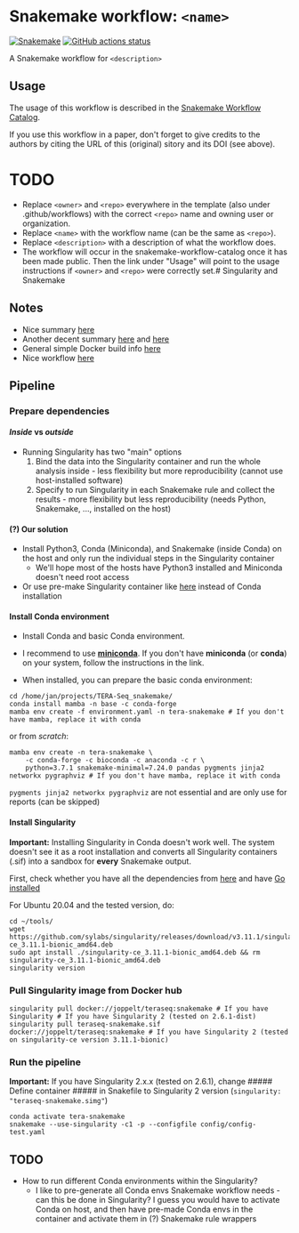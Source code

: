 # Snakemake workflow: `<name>`

[![Snakemake](https://img.shields.io/badge/snakemake-≥6.3.0-brightgreen.svg)](https://snakemake.github.io)
[![GitHub actions status](https://github.com/<owner>/<repo>/workflows/Tests/badge.svg?branch=main)](https://github.com/<owner>/<repo>/actions?query=branch%3Amain+workflow%3ATests)


A Snakemake workflow for `<description>`


## Usage

The usage of this workflow is described in the [Snakemake Workflow Catalog](https://snakemake.github.io/snakemake-workflow-catalog/?usage=<owner>%2F<repo>).

If you use this workflow in a paper, don't forget to give credits to the authors by citing the URL of this (original) <repo>sitory and its DOI (see above).

# TODO

* Replace `<owner>` and `<repo>` everywhere in the template (also under .github/workflows) with the correct `<repo>` name and owning user or organization.
* Replace `<name>` with the workflow name (can be the same as `<repo>`).
* Replace `<description>` with a description of what the workflow does.
* The workflow will occur in the snakemake-workflow-catalog once it has been made public. Then the link under "Usage" will point to the usage instructions if `<owner>` and `<repo>` were correctly set.# Singularity and Snakemake

## Notes
* Nice summary [here](https://siscourses.ethz.ch/container_pipeline_tutorial/2_container_pipeline_tutorial.pdf)
* Another decent summary [here](https://wfbroderick.com/2022-Aug-01.html) and [here](https://snakemake-on-nesi.sschmeier.com/singularity.html)
* General simple Docker build info [here](https://devopscube.com/build-docker-image/)
* Nice workflow [here](https://github.com/zavolanlab/zarp)

## Pipeline

### Prepare dependencies

#### *Inside* vs *outside* 
* Running Singularity has two "main" options
    1) Bind the data into the Singularity container and run the whole analysis inside - less flexibility but more reproducibility (cannot use host-installed software)
    2) Specify to run Singularity in each Snakemake rule and collect the results - more flexibility but less reproducibility (needs Python, Snakemake, ..., installed on the host)

#### (?) Our solution
* Install Python3, Conda (Miniconda), and Snakemake (inside Conda) on the host and only run the individual steps in the Singularity container
    * We'll hope most of the hosts have Python3 installed and Miniconda doesn't need root access
* Or use pre-make Singularity container like [here](https://snakemake-on-nesi.sschmeier.com/singularity.html) instead of Conda installation
    
#### Install Conda environment
* Install Conda and basic Conda environment. 

* I recommend to use [**miniconda**](https://docs.conda.io/en/latest/miniconda.html). If you don't have **miniconda** (or **conda**) on your system, follow the instructions in the link. 

* When installed, you can prepare the basic conda environment:
```
cd /home/jan/projects/TERA-Seq_snakemake/
conda install mamba -n base -c conda-forge
mamba env create -f environment.yaml -n tera-snakemake # If you don't have mamba, replace it with conda
```
or from *scratch*:
```
mamba env create -n tera-snakemake \
    -c conda-forge -c bioconda -c anaconda -c r \
    python=3.7.1 snakemake-minimal=7.24.0 pandas pygments jinja2 networkx pygraphviz # If you don't have mamba, replace it with conda
```

`pygments jinja2 networkx pygraphviz` are not essential and are only use for reports (can be skipped)

#### Install Singularity
**Important:** Installing Singularity in Conda doesn't work well. The system doesn't see it as a root installation and converts all Singularity containers (.sif) into a sandbox for **every** Snakemake output.

First, check whether you have all the dependencies from [here](https://docs.sylabs.io/guides/3.0/user-guide/installation.html#install-dependencies) and have [Go installed](https://docs.sylabs.io/guides/3.0/user-guide/installation.html#install-go)

For Ubuntu 20.04 and the tested version, do:
```
cd ~/tools/
wget https://github.com/sylabs/singularity/releases/download/v3.11.1/singularity-ce_3.11.1-bionic_amd64.deb
sudo apt install ./singularity-ce_3.11.1-bionic_amd64.deb && rm singularity-ce_3.11.1-bionic_amd64.deb
singularity version
```

### Pull Singularity image from Docker hub
```
singularity pull docker://joppelt/teraseq:snakemake # If you have Singularity # If you have Singularity 2 (tested on 2.6.1-dist)
singularity pull teraseq-snakemake.sif docker://joppelt/teraseq:snakemake # If you have Singularity 2 (tested on singularity-ce version 3.11.1-bionic)
```

### Run the pipeline
**Important:** If you have Singularity 2.x.x (tested on 2.6.1), change ##### Define container ##### in Snakefile to Singularity 2 version (`singularity: "teraseq-snakemake.simg"`)
```
conda activate tera-snakemake
snakemake --use-singularity -c1 -p --configfile config/config-test.yaml
```
  
## TODO
* How to run different Conda environments within the Singularity?
    * I like to pre-generate all Conda envs Snakemake workflow needs - can this be done in Singularity? I guess you would have to activate Conda on host, and then have pre-made Conda envs in the container and activate them in (?) Snakemake rule wrappers

